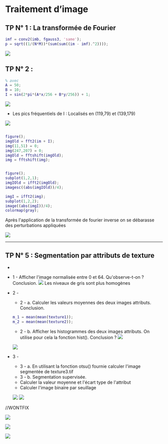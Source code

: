 # Traitement d’image

 
## TP N° 1 : La transformée de Fourier


```matlab
imf = conv2(imb, fgauss3, 'same');
p = sqrt((1/(N*M))*(sum(sum((im - imf).^2))));
```


![](https://i.imgur.com/R53zwY7.png)



## TP N° 2 : 

```matlab
% avec
A = 50;
B = 10;
I = sin(2*pi*(A*x/256 + B*y/256)) + 1;
```
![](https://i.imgur.com/m79pNiN.png)

- Les pics fréquentiels de I : Localisés en (119,79) et (139,179)


![](https://i.imgur.com/VVwFS1A.png)


```matlab

figure();
imgOld = fft2(im + I);
img(11,51) = 0;
img(247,207) = 0;
imgOld = fftshift(imgOld);
img = fftshift(img);


figure();
subplot(1,2,1);
imgIOld = ifft2(imgOld);
imagesc((abs(imgIOld))/4);

imgI = ifft2(img);
subplot(1,2,2);
image((abs(imgI))/4);
colormap(gray);
```

Après l'application de la transformée de fourier inverse on se débarasse des perturbations appliquées

![](https://i.imgur.com/HxnVa1t.png)


---


## TP N° 5 : Segmentation par attributs de texture

* 
* 1 - Afficher l'image normalisée entre 0 et 64. Qu'observe-t-on ? Conclusion.
   ![](https://i.imgur.com/ng0HWnv.png)
   Les niveaux de gris sont plus homogènes

* 2 - 
  * 2 - a. Calculer les valeurs moyennes des deux images attributs. Conclusion.
  
  ```matlab
  m_1 = mean(mean(texture1));
  m_2 = mean(mean(texture2));
  ```
  * 2 - b. Afficher les histogrammes des deux images attributs. On utilise pour cela la fonction hist(). Conclusion ?
  ![](https://i.imgur.com/uxZZKXx.png)
  
  
  ![](https://i.imgur.com/Ruz6lKV.png)
  
* 3 -
  * 3 - a. En utilisant la fonction otsu() fournie calculer l'image segmentée de texture3.tif
  * 3 - b. Segmentation supervisée. 
  * Calculer la valeur moyenne et l'écart type de l'attribut
  * Calculer l'image binaire par seuillage
  
  ![](https://i.imgur.com/TiDH6h9.png)
  ![](https://i.imgur.com/GqJVhEk.png)



//WONTFIX


![](https://i.imgur.com/zFJ3dbw.png)

![](https://i.imgur.com/lamQz9N.png)

![](https://i.imgur.com/gANVkTr.png)
